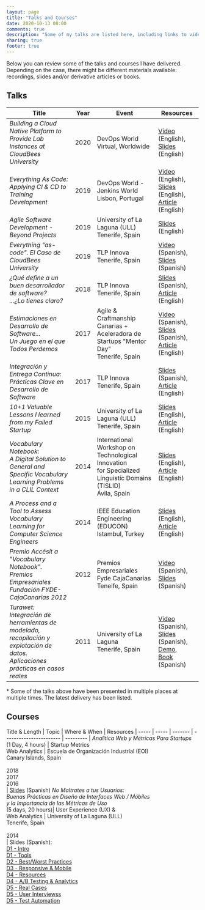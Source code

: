```yaml
---
layout: page
title: "Talks and Courses"
date: 2020-10-13 08:00
comments: true
description: "Some of my talks are listed here, including links to videos or slides. As with the articles in this Blog, in my talks I share thoughts, experiments and ideas about software, internet and entrepreneurship. Looking at peopleware, the human side of technology."
sharing: true
footer: true
---
```


Below you can review some of the talks and courses I have delivered. Depending on the case, there might be different materials available: recordings, slides and/or derivative articles or books.

## Talks

Title                                                             | Year | Event                                                    | Resources                             |
----------------------------------------------------------------- | ---- | -------------------------------------------------------- | ------------------------------------  |
_Building a Cloud Native Platform to Provide Lab Instances at CloudBees University_ | 2020 | DevOps World <br /> Virtual, Worldwide | [Video](https://www.cloudbees.com/resources/cloud-native-platform-building) (English), <br/> [Slides](https://www.slideshare.net/romenrg/building-a-cloud-native-platform-to-provide-lab-instances-at-cloudbees-university/) (English)
_Everything As Code: Applying CI & CD to Training Development_    | 2019 | DevOps World - Jenkins World <br /> Lisbon, Portugal          | [Video](https://youtu.be/1hda-bVYaVc) (English), <br /> [Slides](https://www.slideshare.net/romenrg/dwjw2019-lisbon-trainingascode-applying-ci-cd-to-training-development) (English), <br /> [Article](https://www.romenrg.com/blog/2019/12/31/everything-as-code/) (English)
_Agile Software Development - Beyond Projects_                    | 2019 | University of La Laguna (ULL) <br /> Tenerife, Spain | [Slides](https://www.slideshare.net/romenrg/agile-software-development-beyond-projects-ull) (English)
_Everything "as-code". El Caso de CloudBees University_           | 2019 | TLP Innova <br /> Tenerife, Spain                             | [Video](https://youtu.be/RyWSqxSIyVg) (Spanish), [Slides](https://www.slideshare.net/romenrg/everything-as-code-cloudbees-university) (Spanish)
_¿Qué define a un buen desarrollador de software? <br /> ...¿Lo tienes claro?_ | 2018 | TLP Innova <br /> Tenerife, Spain | [Slides](https://www.slideshare.net/romenrg/qu-define-a-un-buen-desarrollador-de-software) (Spanish), <br /> [Article](https://www.romenrg.com/blog/2018/12/29/what-makes-a-great-software-engineer/) (English)
_Estimaciones en Desarrollo de Software... <br /> Un Juego en el que Todos Perdemos_ | 2017 | Agile & Craftmanship Canarias + Aceleradora de Startups "Mentor Day" <br /> Tenerife, Spain | [Video](https://youtu.be/koFmPR3TW0g) (Spanish), <br /> [Slides](https://www.slideshare.net/romenrg/estimaciones-en-desarrollo-de-software-versin-2017) (Spanish), <br /> [Article](https://www.romenrg.com/blog/2015/09/28/why-asking-developers-for-time-estimates-in-software-projects-is-a-terrible-idea-and-how-to-bypass-it-with-scrum/) (English)
_Integración y Entrega Continua: <br /> Prácticas Clave en Desarrollo de Software_ | 2017 | TLP Innova <br /> Tenerife, Spain | [Slides](https://www.slideshare.net/romenrg/integracion-y-entrega-continua-tlp-innova-2017) (Spanish), [Article](https://www.romenrg.com/blog/2017/12/31/continuous-integration-delivery-deployment/) (English)
_10+1 Valuable Lessons I learned from my Failed Startup_ | 2015 | University of La Laguna (ULL) <br /> Tenerife, Spain | [Slides](https://www.slideshare.net/romenrg/101-valuable-lessons-i-learned-from-my-failed-startup) (English), [Article](https://www.romenrg.com/blog/2015/03/17/10-plus-1-valuable-lessons-i-learned-from-my-failed-startup/) (English)
_Vocabulary Notebook: <br/>A Digital Solution to General and Specific Vocabulary Learning Problems <br/> in a CLIL Context_ | 2014 | International Workshop on Technological Innovation <br/> for Specialized Linguistic Domains <br/> (TISLID) <br /> Ávila, Spain | [Slides](https://www.slideshare.net/secret/u1zosZ9qXlbAgn) (English), <br /> [Article](https://research-publishing.net/manuscript?10.14705/rpnet.2016.tislid2014.440) (English)
_A Process and a Tool to Assess Vocabulary Learning for Computer Science Engineers_ | 2014 | IEEE Education Engineering (EDUCON) <br /> Istambul, Turkey | [Slides](https://www.slideshare.net/secret/MOfkEL0ICnCBhr) (English), [Article](https://ieeexplore.ieee.org/document/6826163) (English)
_Premio Accésit a "Vocabulary Notebook". <br /> Premios Empresariales Fundación FYDE-CajaCanarias 2012_ | 2012 | Premios Empresariales <br /> Fyde CajaCanarias <br /> Teneife, Spain | [Video](https://youtu.be/MXkKLFlTpbw) (Spanish), <br /> [Slides](https://www.slideshare.net/secret/aAz1fyofObEPsX) (Spanish)
_Turawet: <br /> Integración de herramientas de modelado, recopilación y explotación de datos. <br /> Aplicaciones prácticas en casos reales_ | 2011 | University of La Laguna <br /> Tenerife, Spain | [Video](https://youtu.be/4BLMhpE66yQ) (Spanish), <br /> [Slides](https://www.slideshare.net/secret/I70JF08TCMEenr) (Spanish), <br /> [Demo](https://youtu.be/k9qX9cnQfSw), <br /> [Book](../docs/Memoria_Final_Proyecto_Turawet.pdf) (Spanish)

<p class="small-text"> * Some of the talks above have been presented in multiple places at multiple times. The latest delivery has been listed.</p>

## Courses

Title & Length | Topic | Where & When | Resources |
----- | ----- | ------- | ----------------------- | --------- |
_Analítica Web y Métricas Para Startups_ <br /> (1 Day, 4 hours) | Startup Metrics <br /> Web Analytics | Escuela de Organización Industrial (EOI) <br /> Canary Islands, Spain <br/><br/> 2018 <br /> 2017 <br /> 2016 <br /> | [Slides](https://www.slideshare.net/romenrg/analtica-web-y-mtricas-para-startups-julio-2018) (Spanish)
_No Maltrates a tus Usuarios: <br /> Buenas Prácticas en Diseño de Interfaces Web / Móbiles <br /> y la Importancia de las Métricas de Uso_ <br /> (5 days, 20 hours)| User Experience (UX) & <br/> Web Analytics | University of La Laguna (ULL) <br /> Tenerife, Spain <br/><br/> 2014 <br />  | Slides (Spanish): <br /> [D1 - Intro](https://www.slideshare.net/romenrg/curso-ux-tenerife-no-maltrates-a-tus-usuarios) <br /> [D1 - Tools](https://www.slideshare.net/romenrg/curso-ux-fgullromenrg4coding) <br /> [D2 - Best/Worst Practices](https://www.slideshare.net/romenrg/curso-ux-tenerife-no-maltrates-a-tus-usuarios-fg-ull-da-2-peores-y-mejores-prcticas-en-ux) <br /> [D3 - Responsive & Mobile](https://www.slideshare.net/romenrg/curso-ux-tenerife-no-maltrates-a-tus-usuarios-fg-ull-da-3-responsive-web-design-rwd-mobile-ux) <br /> [D4 - Resources](https://www.slideshare.net/romenrg/curso-ux-fgullromenrg5recursosyayudaproyecto) <br /> [D4 - A/B Testing & Analytics](https://www.slideshare.net/romenrg/curso-ux-tenerife-no-maltrates-a-tus-usuarios-fg-ull-da-4-introduccin-al-ab-testing-con-google-analytics) <br /> [D5 - Real Cases](https://www.slideshare.net/romenrg/curso-ux-tenerife-no-maltrates-a-tus-usuarios-fg-ull-da-5-experimentos-reales-la-experiencia-de-vocabulary-notebook) <br /> [D5 - User Interviewss](https://www.slideshare.net/romenrg/curso-ux-tenerife-no-maltrates-a-tus-usuarios-fg-ull-da-5) <br /> [D5 - Test Automation](https://www.slideshare.net/romenrg/curso-ux-tenerife-no-maltrates-a-tus-usuarios-fg-ull-da-5-testing-automatizado-de-interfaces-web)
